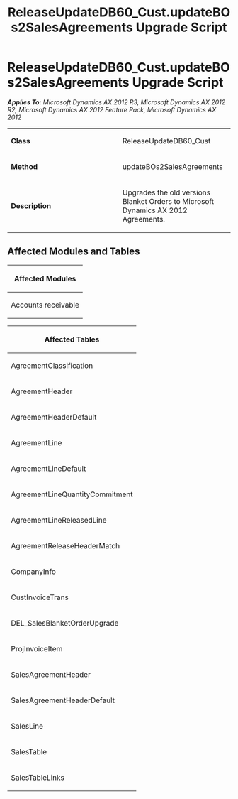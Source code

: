 ﻿---
title: ReleaseUpdateDB60_Cust.updateBOs2SalesAgreements Upgrade Script
TOCTitle: ReleaseUpdateDB60_Cust.updateBOs2SalesAgreements Upgrade Script
ms:assetid: 6e29b2df-fb9e-87fc-9f3d-ff232c55a2b3
ms:mtpsurl: https://msdn.microsoft.com/en-us/library/JJ685722(v=AX.60)
ms:contentKeyID: 49708923
ms.date: 05/18/2015
mtps_version: v=AX.60
---

# ReleaseUpdateDB60\_Cust.updateBOs2SalesAgreements Upgrade Script 


_**Applies To:** Microsoft Dynamics AX 2012 R3, Microsoft Dynamics AX 2012 R2, Microsoft Dynamics AX 2012 Feature Pack, Microsoft Dynamics AX 2012_

<table>
<colgroup>
<col style="width: 50%" />
<col style="width: 50%" />
</colgroup>
<tbody>
<tr class="odd">
<td><p><strong>Class</strong></p></td>
<td><p>ReleaseUpdateDB60_Cust</p></td>
</tr>
<tr class="even">
<td><p><strong>Method</strong></p></td>
<td><p>updateBOs2SalesAgreements</p></td>
</tr>
<tr class="odd">
<td><p><strong>Description</strong></p></td>
<td><p>Upgrades the old versions Blanket Orders to Microsoft Dynamics AX 2012 Agreements.</p></td>
</tr>
</tbody>
</table>


## Affected Modules and Tables

<table>
<colgroup>
<col style="width: 100%" />
</colgroup>
<thead>
<tr class="header">
<th><p>Affected Modules</p></th>
</tr>
</thead>
<tbody>
<tr class="odd">
<td><p>Accounts receivable</p></td>
</tr>
</tbody>
</table>


<table>
<colgroup>
<col style="width: 100%" />
</colgroup>
<thead>
<tr class="header">
<th><p>Affected Tables</p></th>
</tr>
</thead>
<tbody>
<tr class="odd">
<td><p>AgreementClassification</p></td>
</tr>
<tr class="even">
<td><p>AgreementHeader</p></td>
</tr>
<tr class="odd">
<td><p>AgreementHeaderDefault</p></td>
</tr>
<tr class="even">
<td><p>AgreementLine</p></td>
</tr>
<tr class="odd">
<td><p>AgreementLineDefault</p></td>
</tr>
<tr class="even">
<td><p>AgreementLineQuantityCommitment</p></td>
</tr>
<tr class="odd">
<td><p>AgreementLineReleasedLine</p></td>
</tr>
<tr class="even">
<td><p>AgreementReleaseHeaderMatch</p></td>
</tr>
<tr class="odd">
<td><p>CompanyInfo</p></td>
</tr>
<tr class="even">
<td><p>CustInvoiceTrans</p></td>
</tr>
<tr class="odd">
<td><p>DEL_SalesBlanketOrderUpgrade</p></td>
</tr>
<tr class="even">
<td><p>ProjInvoiceItem</p></td>
</tr>
<tr class="odd">
<td><p>SalesAgreementHeader</p></td>
</tr>
<tr class="even">
<td><p>SalesAgreementHeaderDefault</p></td>
</tr>
<tr class="odd">
<td><p>SalesLine</p></td>
</tr>
<tr class="even">
<td><p>SalesTable</p></td>
</tr>
<tr class="odd">
<td><p>SalesTableLinks</p></td>
</tr>
</tbody>
</table>

  


